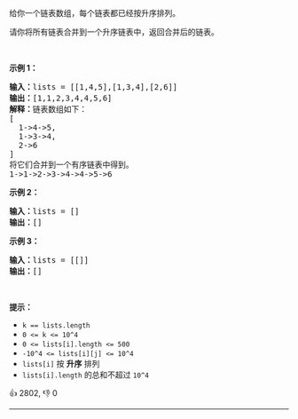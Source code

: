 <p>给你一个链表数组，每个链表都已经按升序排列。</p>

<p>请你将所有链表合并到一个升序链表中，返回合并后的链表。</p>

<p>&nbsp;</p>

<p><strong>示例 1：</strong></p>

<pre><strong>输入：</strong>lists = [[1,4,5],[1,3,4],[2,6]]
<strong>输出：</strong>[1,1,2,3,4,4,5,6]
<strong>解释：</strong>链表数组如下：
[
  1-&gt;4-&gt;5,
  1-&gt;3-&gt;4,
  2-&gt;6
]
将它们合并到一个有序链表中得到。
1-&gt;1-&gt;2-&gt;3-&gt;4-&gt;4-&gt;5-&gt;6
</pre>

<p><strong>示例 2：</strong></p>

<pre><strong>输入：</strong>lists = []
<strong>输出：</strong>[]
</pre>

<p><strong>示例 3：</strong></p>

<pre><strong>输入：</strong>lists = [[]]
<strong>输出：</strong>[]
</pre>

<p>&nbsp;</p>

<p><strong>提示：</strong></p>

<ul> 
 <li><code>k == lists.length</code></li> 
 <li><code>0 &lt;= k &lt;= 10^4</code></li> 
 <li><code>0 &lt;= lists[i].length &lt;= 500</code></li> 
 <li><code>-10^4 &lt;= lists[i][j] &lt;= 10^4</code></li> 
 <li><code>lists[i]</code> 按 <strong>升序</strong> 排列</li> 
 <li><code>lists[i].length</code> 的总和不超过 <code>10^4</code></li> 
</ul>

<div>👍 2802, 👎 0<span style='float: right;'></span></div>

<div id="labuladong"><hr>

</div>

